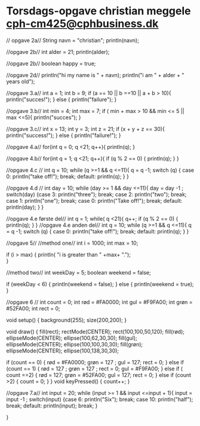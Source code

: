 # Torsdags-opgave christian meggele cph-cm425@cphbusiness.dk

// opgave 2a//
String navn = "christian";
println(navn);

//opgave 2b//
int alder = 21;
println(alder);


//opgave 2b//
boolean happy = true;


//opgave 2d//
println("hi my name is " + navn);
println("i am " + alder + " years old");


//opgave 3.a//
int a = 1;
int b = 9;
if (a == 10 || b ==10 || a + b > 10){
  println("succes!"); 
} else { 
    println("failure");
  }


//opgave 3.b//
int min = 4;
int max = 7;
if ( min + max > 10 && min <= 5 || max <=5){
println("succes");
}

//opgave 3.c//
int x = 13;
int y = 3;
int z = 21;
if (x + y + z == 30){
  println("success!");
} else {
  println("failure!");
}

//opgave 4.a//
for(int q = 0; q <21; q++){
  println(q);
}

//opgave 4.b//
for(int q = 1; q <21; q++){
 if  (q % 2 == 0) {
println(q);
}
}

//opgave 4.c //
int q = 10;
while (q >=1 && q <=11){
   q = q -1;
 switch (q)
{
  case 0:
  println("take off!");
  break;
  default: 
  println(q);
}
}

//opgave 4.d //
int day = 10;
while (day >= 1 && day <=11){
  day = day -1 ;
 switch(day) 
  {case 3:
  println("three");
  break;
  case 2:
  println("two");
  break;
  case 1: 
  println("one");
  break;
  case 0:
  println("Take off!");
  break;
  default:
  println(day);
}
}

//opgave 4.e første del//
int q = 1;
while( q <21){
  q++;
 if  (q % 2 == 0) {
println(q);
}
}
//opgave 4.e anden del//
int q = 10;
while (q >=1 && q <=11){
   q = q -1;
 switch (q)
{
  case 0:
  println("take off!");
  break;
  default: 
  println(q);
}
}

//opgave 5//
//method one//
int i = 1000; 
int max = 10;
  
  if (i > max) {
     println( "i is greater than " +max+ ".");   
  }
  
  //method two//
    int weekDay = 5; 
  boolean weekend = false;
  
  if (weekDay < 6)
  {
    println(weekend = false);
  }
  else 
  {
    println(weekend = true);
  }
  
  
  //opgave 6 //
  int count = 0;
int rød = #FA0000;
int gul = #F9FA00;
int grøn = #52FA00;
int rect = 0;

void setup() {
  background(255);
  size(200,200);
}

void draw() {
  fill(rect);
  rectMode(CENTER);
  rect(100,100,50,120);
    fill(rød);
  ellipseMode(CENTER);
   ellipse(100,62,30,30);
   fill(gul);
   ellipseMode(CENTER);
   ellipse(100,100,30,30);
  fill(grøn);
   ellipseMode(CENTER);
 ellipse(100,138,30,30);

 
 
 if (count == 0) {
   rød = #FA0000;
   grøn = 127 ;
   gul = 127; 
   rect = 0;
 } else if (count == 1) {
   rød = 127 ;
   grøn = 127 ;
   rect = 0;
   gul = #F9FA00; }
   else if ( count ==2) {
     rød = 127;
     grøn = #52FA00;
     gul = 127;
     rect = 0;
   } else if (count >2) {
     count = 0; 
   }
}
void keyPressed() {
  count++;
}

  //opgave 7.a//
  int input = 20;
while (input >= 1 && input <=input + 1){
  input = input -1 ;
 switch(input) 
  {case 6:
  println("Six");
  break;
  case 10: 
  println("half");
  break;
  default:
  println(input);
  break;
  }

}  